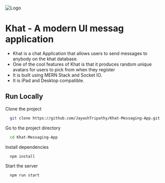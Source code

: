 
![Logo](https://drive.google.com/uc?export=view&id=1DXqbHDnyrBdEO4BmsQNBMae-ksZCY0nO)


# Khat - A modern UI messag application

- Khat is a chat Application that allows users to send messages to anybody on the khat database.
- One of the cool features of Khat is that it produces random unique  avatars for users to pick from when they register  
- It is built using MERN Stack and Socket IO.
- It is iPad and Desktop compatible.


## Run Locally

Clone the project

```bash
  git clone https://github.com/JayashTripathy/Khat-Messaging-App.git
```

Go to the project directory

```bash
  cd Khat-Messaging-App
```

Install dependencies

```bash
  npm install
```

Start the server

```bash
  npm run start
```

